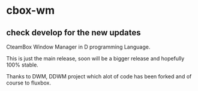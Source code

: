 # cbox-wm 
## check develop for the new updates
CteamBox Window Manager in D programming Language.

This is just the main release, soon will be a bigger release and hopefully 100% stable.

Thanks to DWM, DDWM project which alot of code has been forked and of course to fluxbox.
